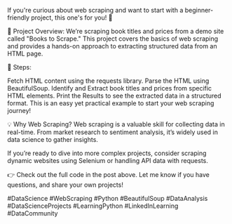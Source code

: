If you're curious about web scraping and want to start with a beginner-friendly project, this one's for you! 📖

🔎 Project Overview: We’re scraping book titles and prices from a demo site called "Books to Scrape." This project covers the basics of web scraping and provides a hands-on approach to extracting structured data from an HTML page.

🧩 Steps:

Fetch HTML content using the requests library.
Parse the HTML using BeautifulSoup.
Identify and Extract book titles and prices from specific HTML elements.
Print the Results to see the extracted data in a structured format.
This is an easy yet practical example to start your web scraping journey!

💡 Why Web Scraping? Web scraping is a valuable skill for collecting data in real-time. From market research to sentiment analysis, it’s widely used in data science to gather insights.

If you’re ready to dive into more complex projects, consider scraping dynamic websites using Selenium or handling API data with requests.

👉 Check out the full code in the post above. Let me know if you have questions, and share your own projects!

#DataScience #WebScraping #Python #BeautifulSoup #DataAnalysis #DataScienceProjects #LearningPython #LinkedInLearning #DataCommunity






